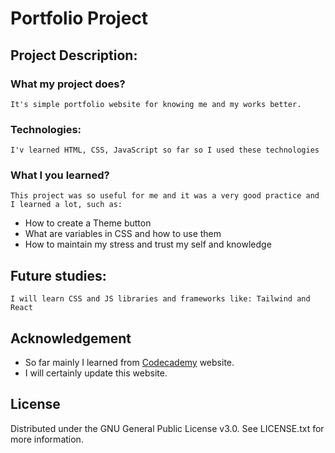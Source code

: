 # Portfolio Project

## Project Description:

### What my project does?
`It's simple portfolio website for knowing me and my works better.`

### Technologies:
`I'v learned HTML, CSS, JavaScript so far so I used these technologies`

### What I you learned?
`This project was so useful for me and it was a very good practice and I learned a lot, such as:`

* How to create a Theme button
* What are variables in CSS and how to use them
* How to maintain my stress and trust my self and knowledge

## Future studies:
`I will learn CSS and JS libraries and frameworks like: Tailwind and React`

## Acknowledgement
* So far mainly I learned from [Codecademy](https://codecademy.com) website.
* I will certainly update this website.

## License
Distributed under the GNU General Public License v3.0. See LICENSE.txt for more information.
